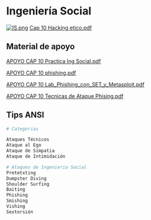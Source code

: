 # Ingeniería Social 

[![IS.png](https://i.postimg.cc/d3VC2wNy/IS.png)](https://postimg.cc/1nb4PhQm)
[Cap 10 Hacking etico.pdf](https://github.com/OmarVillaWolf/Writeups-eJPTv2-eWPT-eCPPTv2-PNPT-CEH/files/11920074/Cap.10.Hacking.etico.pdf)

## Material de apoyo

[APOYO CAP 10 Practica Ing Social.pdf](https://github.com/OmarVillaWolf/Writeups-eJPTv2-eWPT-eCPPTv2-PNPT-CEH/files/11920060/APOYO.CAP.10.Practica.Ing.Social.pdf)

[APOYO CAP 10 phishing.pdf](https://github.com/OmarVillaWolf/Writeups-eJPTv2-eWPT-eCPPTv2-PNPT-CEH/files/11920059/APOYO.CAP.10.phishing.pdf)

[APOYO CAP 10 Lab_Phishing_con_SET_y_Metasploit.pdf](https://github.com/OmarVillaWolf/Writeups-eJPTv2-eWPT-eCPPTv2-PNPT-CEH/files/11920058/APOYO.CAP.10.Lab_Phishing_con_SET_y_Metasploit.pdf)

[APOYO CAP 10 Tecnicas de Ataque Phising.pdf](https://github.com/OmarVillaWolf/Writeups-eJPTv2-eWPT-eCPPTv2-PNPT-CEH/files/11920070/APOYO.CAP.10.Tecnicas.de.Ataque.Phising.pdf)

## Tips ANSI

```bash 
# Categorias 

Ataques Técnicos 
Ataque al Ego
Ataque de Simpatia
Ataque de Intimidación 

# Ataques de Ingenieria Social 
Pretetxting 
Dumpster Diving
Shoulder Surfing
Baiting 
Phishing
Smishing
Vishing
Sextorsión 
```